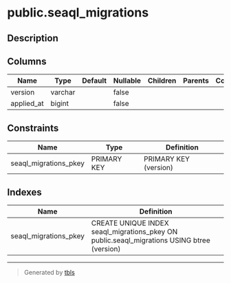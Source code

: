 # public.seaql_migrations

## Description

## Columns

| Name       | Type    | Default | Nullable | Children | Parents | Comment |
| ---------- | ------- | ------- | -------- | -------- | ------- | ------- |
| version    | varchar |         | false    |          |         |         |
| applied_at | bigint  |         | false    |          |         |         |

## Constraints

| Name                  | Type        | Definition            |
| --------------------- | ----------- | --------------------- |
| seaql_migrations_pkey | PRIMARY KEY | PRIMARY KEY (version) |

## Indexes

| Name                  | Definition                                                                                 |
| --------------------- | ------------------------------------------------------------------------------------------ |
| seaql_migrations_pkey | CREATE UNIQUE INDEX seaql_migrations_pkey ON public.seaql_migrations USING btree (version) |

---

> Generated by [tbls](https://github.com/k1LoW/tbls)

